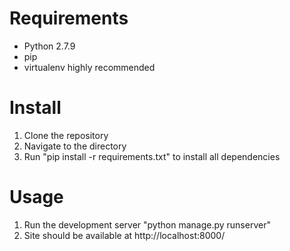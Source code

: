 # Requirements
* Python 2.7.9
* pip
* virtualenv highly recommended

# Install

1. Clone the repository
2. Navigate to the directory 
3. Run "pip install -r requirements.txt" to install all dependencies

# Usage
1. Run the development server "python manage.py runserver"
2. Site should be available at http://localhost:8000/
